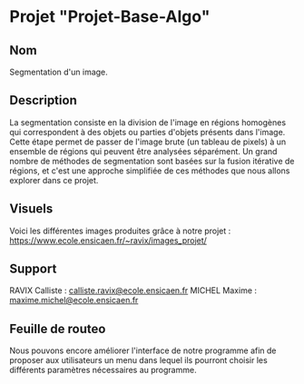 # Projet "Projet-Base-Algo"

## Nom
Segmentation d'un image.

## Description
La segmentation consiste en la division de l'image en régions homogènes qui correspondent à des objets ou parties d'objets présents dans l'image. Cette étape permet de passer de l'image brute (un tableau de pixels) à un ensemble de régions qui peuvent être analysées séparément. Un grand nombre de méthodes de segmentation sont basées sur la fusion itérative de régions, et c'est une approche simplifiée de ces méthodes que nous allons explorer dans ce projet.

## Visuels
Voici les différentes images produites grâce à notre projet : 
https://www.ecole.ensicaen.fr/~ravix/images_projet/  

## Support
RAVIX Calliste : calliste.ravix@ecole.ensicaen.fr
MICHEL Maxime : maxime.michel@ecole.ensicaen.fr

## Feuille de routeo
Nous pouvons encore améliorer l'interface de notre programme afin de proposer aux utilisateurs un menu dans lequel ils pourront choisir les différents paramètres nécessaires au programme.

